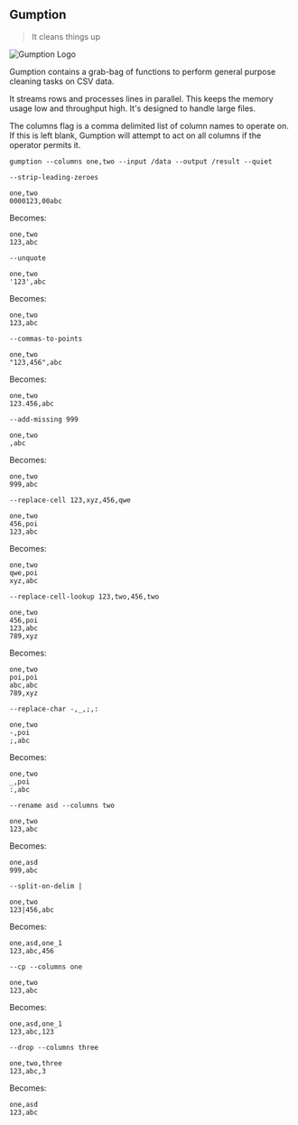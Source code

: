 ## Gumption

> It cleans things up

![Gumption Logo](https://notbad.software/img/gumption_logo.png "Picture of a tub of Gumption brand cleaning product")

Gumption contains a grab-bag of functions to perform general purpose cleaning tasks on CSV data.

It streams rows and processes lines in parallel. This keeps the memory usage low and throughput high. It's designed to handle large files.

The columns flag is a comma delimited list of column names to operate on. If this is left blank, Gumption will attempt to act on all columns if the operator permits it.

```
gumption --columns one,two --input /data --output /result --quiet
```

`--strip-leading-zeroes`
```
one,two
0000123,00abc
```
Becomes:
```
one,two
123,abc
```

`--unquote`
```
one,two
'123',abc
```
Becomes:
```
one,two
123,abc
```

`--commas-to-points`
```
one,two
"123,456",abc
```
Becomes:
```
one,two
123.456,abc
```

`--add-missing 999`
```
one,two
,abc
```
Becomes:
```
one,two
999,abc
```

`--replace-cell 123,xyz,456,qwe`
```
one,two
456,poi
123,abc
```
Becomes:
```
one,two
qwe,poi
xyz,abc
```

`--replace-cell-lookup 123,two,456,two`
```
one,two
456,poi
123,abc
789,xyz
```
Becomes:
```
one,two
poi,poi
abc,abc
789,xyz
```

`--replace-char -,_,;,:`
```
one,two
-,poi
;,abc
```
Becomes:
```
one,two
_,poi
:,abc
```

`--rename asd --columns two`
```
one,two
123,abc
```
Becomes:
```
one,asd
999,abc
```

`--split-on-delim |`
```
one,two
123|456,abc
```
Becomes:
```
one,asd,one_1
123,abc,456
```

`--cp --columns one`
```
one,two
123,abc
```
Becomes:
```
one,asd,one_1
123,abc,123
```

`--drop --columns three`
```
one,two,three
123,abc,3
```
Becomes:
```
one,asd
123,abc
```
